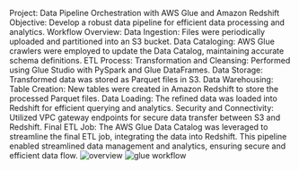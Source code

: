 Project: Data Pipeline Orchestration with AWS Glue and Amazon Redshift
Objective: Develop a robust data pipeline for efficient data processing and analytics.
Workflow Overview:
Data Ingestion: Files were periodically uploaded and partitioned into an S3 bucket.
Data Cataloging: AWS Glue crawlers were employed to update the Data Catalog, maintaining accurate schema definitions.
ETL Process:
Transformation and Cleansing: Performed using Glue Studio with PySpark and Glue DataFrames.
Data Storage: Transformed data was stored as Parquet files in S3.
Data Warehousing:
Table Creation: New tables were created in Amazon Redshift to store the processed Parquet files.
Data Loading: The refined data was loaded into Redshift for efficient querying and analytics.
Security and Connectivity: Utilized VPC gateway endpoints for secure data transfer between S3 and Redshift.
Final ETL Job: The AWS Glue Data Catalog was leveraged to streamline the final ETL job, integrating the data into Redshift.
This pipeline enabled streamlined data management and analytics, ensuring secure and efficient data flow.
![overview](https://github.com/user-attachments/assets/b48bdd19-2b17-4e8b-a024-688d7e0402f6)
![glue workflow](https://github.com/user-attachments/assets/cdaa9278-3722-42f1-919d-50f58f4794e1)

